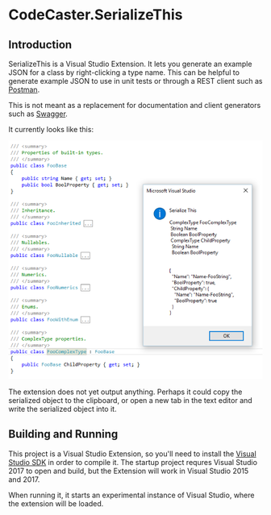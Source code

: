 # CodeCaster.SerializeThis

## Introduction

SerializeThis is a Visual Studio Extension. It lets you generate an example JSON for a class by right-clicking a type name. This can be helpful to generate example JSON to use in unit tests or through a REST client such as [Postman](https://www.getpostman.com/).

This is not meant as a replacement for documentation and client generators such as [Swagger](http://swagger.io/).

It currently looks like this:

![SerializeThis Screenshot](./static/images/typeserialization.png)

The extension does not yet output anything. Perhaps it could copy the serialized object to the clipboard, or open a new tab in the text editor and write the serialized object into it. 

## Building and Running

This project is a Visual Studio Extension, so you'll need to install the [Visual Studio SDK](https://msdn.microsoft.com/en-us/library/mt683786.aspx) in order to compile it. The startup project requres Visual Studio 2017 to open and build, but the Extension will work in Visual Studio 2015 and 2017.  

When running it, it starts an experimental instance of Visual Studio, where the extension will be loaded.

